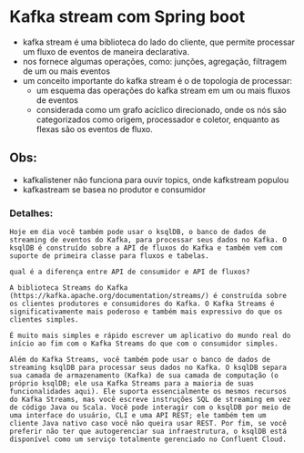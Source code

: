 # Kafka stream com Spring boot
- kafka stream é uma biblioteca do lado do cliente, que permite processar um fluxo de eventos de maneira declarativa.
- nos fornece algumas operações, como: junções, agregação, filtragem de um ou mais eventos
- um conceito importante do kafka stream é o de topologia de processar:
  - um esquema das operações do kafka stream em um ou mais fluxos de eventos
  - considerada como um grafo acíclico direcionado, onde os nós são categorizados como origem, processador e coletor, enquanto as flexas são os eventos de fluxo.

## Obs:
- kafkalistener não funciona para ouvir topics, onde kafkstream populou
- kafkastream se basea no produtor e consumidor

### Detalhes:
```
Hoje em dia você também pode usar o ksqlDB, o banco de dados de streaming de eventos do Kafka, para processar seus dados no Kafka. O ksqlDB é construído sobre a API de fluxos do Kafka e também vem com suporte de primeira classe para fluxos e tabelas.

qual é a diferença entre API de consumidor e API de fluxos?

A biblioteca Streams do Kafka (https://kafka.apache.org/documentation/streams/) é construída sobre os clientes produtores e consumidores do Kafka. O Kafka Streams é significativamente mais poderoso e também mais expressivo do que os clientes simples.

É muito mais simples e rápido escrever um aplicativo do mundo real do início ao fim com o Kafka Streams do que com o consumidor simples.

Além do Kafka Streams, você também pode usar o banco de dados de streaming ksqlDB para processar seus dados no Kafka. O ksqlDB separa sua camada de armazenamento (Kafka) de sua camada de computação (o próprio ksqlDB; ele usa Kafka Streams para a maioria de suas funcionalidades aqui). Ele suporta essencialmente os mesmos recursos do Kafka Streams, mas você escreve instruções SQL de streaming em vez de código Java ou Scala. Você pode interagir com o ksqlDB por meio de uma interface do usuário, CLI e uma API REST; ele também tem um cliente Java nativo caso você não queira usar REST. Por fim, se você preferir não ter que autogerenciar sua infraestrutura, o ksqlDB está disponível como um serviço totalmente gerenciado no Confluent Cloud.
```
